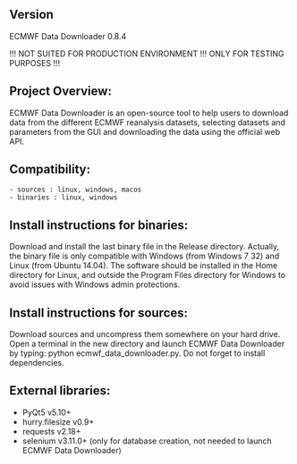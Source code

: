 Version
-------
ECMWF Data Downloader 0.8.4

!!! NOT SUITED FOR PRODUCTION ENVIRONMENT !!! ONLY FOR TESTING PURPOSES !!!


Project Overview:
-----------------
ECMWF Data Downloader is an open-source tool to help users to download data from the different ECMWF reanalysis datasets, selecting datasets and parameters from the GUI and downloading the data using the official web API.


Compatibility:
--------------
    - sources : linux, windows, macos
    - binaries : linux, windows


Install instructions for binaries:
---------------------------------------
Download and install the last binary file in the Release directory. Actually, the binary file is only compatible with Windows (from Windows 7 32) and Linux (from Ubuntu 14.04). The software should be installed in the Home directory for Linux, and outside the Program Files directory for Windows to avoid issues with Windows admin protections.


Install instructions for sources:
--------------------------------------
Download sources and uncompress them somewhere on your hard drive. Open a terminal in the new directory and launch ECMWF Data Downloader by typing: python ecmwf_data_downloader.py. Do not forget to install dependencies.


External libraries:
-------------------
* PyQt5 v5.10+
* hurry.filesize v0.9+
* requests v2.18+
* selenium v3.11.0+ (only for database creation, not needed to launch ECMWF Data Downloader)
